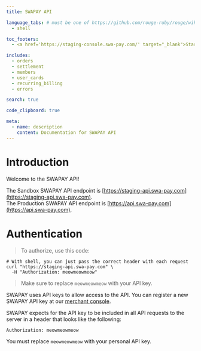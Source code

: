 ```yaml
---
title: SWAPAY API

language_tabs: # must be one of https://github.com/rouge-ruby/rouge/wiki/List-of-supported-languages-and-lexers
  - shell

toc_footers:
  - <a href='https://staging-console.swa-pay.com/' target="_blank">Start here</a>

includes:
  - orders
  - settlement
  - members
  - user_cards
  - recurring_billing
  - errors

search: true

code_clipboard: true

meta:
  - name: description
    content: Documentation for SWAPAY API
---
```


# Introduction

Welcome to the SWAPAY API!

The Sandbox SWAPAY API endpoint is [https://staging-api.swa-pay.com](https://staging-api.swa-pay.com).  
The Production SWAPAY API endpoint is [https://api.swa-pay.com](https://api.swa-pay.com). 


# Authentication

> To authorize, use this code:


```shell
# With shell, you can just pass the correct header with each request
curl "https://staging-api.swa-pay.com" \
  -H "Authorization: meowmeowmeow"
```

> Make sure to replace `meowmeowmeow` with your API key.

SWAPAY uses API keys to allow access to the API. You can register a new SWAPAY API key at our [merchant console](https://staging-merchant.nft-swapay.com/).

SWAPAY expects for the API key to be included in all API requests to the server in a header that looks like the following:

`Authorization: meowmeowmeow`

<aside class="notice">
You must replace <code>meowmeowmeow</code> with your personal API key.
</aside>

